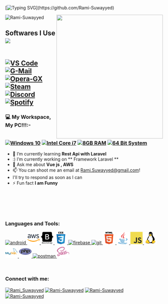 [![Typing SVG](https://readme-typing-svg.herokuapp.com/?font=Righteous&color=016EEA&size=60&center=true&vCenter=true&width=900&height=100&lines=Hello+%F0%9F%91%8B+My+Name+is+Rami.;I+Am+BackEnd+Developer.+%F0%9F%98%84;Nice+to+Meet+You!!!...)](https://github.com/Rami-Suwayyed)





<img align='right' src="https://media.giphy.com/media/M9gbBd9nbDrOTu1Mqx/giphy.gif" width="340" height="395">



<p align="left"> <img src="https://komarev.com/ghpvc/?username=Rami-Suwayyed&label=Profile%20views&color=0e75b6&style=flat" alt="Rami-Suwayyed" /> </p>

<h2 align='left'>
  Softwares I Use <img src="https://media.giphy.com/media/WUlplcMpOCEmTGBtBW/giphy.gif" width="40"> 
  <br/><br/>

[![VS Code](https://img.shields.io/badge/Editor-VS%20Code-blue/?logo=visualstudiocode&logoColor=blue&color=blue)](https://code.visualstudio.com/)
[![G-Mail](https://img.shields.io/badge/Uses-Gmail-blue/?logo=gmail&logoColor=warning&color=red)](https://github.com/Rami-Suwayyed)
[![Opera-GX](https://img.shields.io/badge/Uses-OperaGX-blue/?logo=opera&logoColor=ff1b2d&color=ff1b2d)](https://www.opera.com/gx)
[![Steam](https://img.shields.io/badge/Uses-Steam-blue/?logo=steam&logoColor=1b2838&color=1b2838)](https://store.steampowered.com/)
[![Discord](https://img.shields.io/badge/Php-Storm-blue/?logo=discord&logoColor=warning&color=7289DA)](https://www.jetbrains.com/phpstorm/)
[![Spotify](https://img.shields.io/badge/Listens%20to-Spotify-blue/?logo=spotify&logoColor=warning&color=1DB954)](https://open.spotify.com/user/3rpxiap4czveo8clwzcqaf68e)
</h2>




<h3 align='left'>
  💻 My Workspace, My PC!!!:-<br/><br/>

  [![Windows 10](https://img.shields.io/badge/Windows%2010-%230078D6.svg?&style=flat-square&logo=windows&logoColor=white)](https://github.com/Rami-Suwayyed)
  [![Intel Core i7](https://img.shields.io/badge/Intel-Core%20i5%2012th%20%20Gen-%230071C5.svg?&style=flat-square&logo=intel&logoColor=white)](https://github.com/Rami-Suwayyed)
  [![8GB RAM](https://img.shields.io/badge/RAM-8GB-%230071C5.svg?&style=flat-square&logoColor=white)](https://github.com/Rami-Suwayyed)
  [![64 Bit System](https://img.shields.io/badge/System%20Type-64%20Bit-%230071C5.svg?&style=flat-square)](https://github.com/Rami-Suwayyed)
</h3>



- 🌱 I’m currently learning **Rest Api with Laravel**
- :)  I’m currently working on ** Framework Laravel **
- 💬 Ask me about **Vue js , AWS**
- 📫 You can shoot me an email at Rami.Suwayyed@gmail.com!
-  I'll try to respond as soon as I can
- ⚡ Fun fact **I am Funny**

<br><br>
<br><br>
<h3 align="left">Languages and Tools:</h3>
<p align="left"> <a href="https://laravel.com" target="_blank" rel="noreferrer"> <img src="https://upload.wikimedia.org/wikipedia/commons/thumb/9/9a/Laravel.svg/1200px-Laravel.svg.png" alt="android" width="40" height="40"/> </a> <a href="https://aws.amazon.com" target="_blank" rel="noreferrer"> <img src="https://raw.githubusercontent.com/devicons/devicon/master/icons/amazonwebservices/amazonwebservices-original-wordmark.svg" alt="aws" width="40" height="40"/> </a> <a href="https://getbootstrap.com" target="_blank" rel="noreferrer"> <img src="https://raw.githubusercontent.com/devicons/devicon/master/icons/bootstrap/bootstrap-plain-wordmark.svg" alt="bootstrap" width="40" height="40"/> </a> <a href="https://www.w3schools.com/css/" target="_blank" rel="noreferrer"> <img src="https://raw.githubusercontent.com/devicons/devicon/master/icons/css3/css3-original-wordmark.svg" alt="css3" width="40" height="40"/> </a>  <a href="https://firebase.google.com/" target="_blank" rel="noreferrer"> <img src="https://www.vectorlogo.zone/logos/firebase/firebase-icon.svg" alt="firebase" width="40" height="40"/> </a>  <a href="https://git-scm.com/" target="_blank" rel="noreferrer"> <img src="https://www.vectorlogo.zone/logos/git-scm/git-scm-icon.svg" alt="git" width="40" height="40"/> </a> <a href="https://html.com/" target="_blank" rel="noreferrer"> <img src="https://raw.githubusercontent.com/devicons/devicon/master/icons/html5/html5-original-wordmark.svg" alt="html5" width="40" height="40"/> </a> <a href="https://www.java.com" target="_blank" rel="noreferrer"> <img src="https://raw.githubusercontent.com/devicons/devicon/master/icons/java/java-original.svg" alt="java" width="40" height="40"/> </a> <a href="https://developer.mozilla.org/en-US/docs/Web/JavaScript" target="_blank" rel="noreferrer"> <img src="https://raw.githubusercontent.com/devicons/devicon/master/icons/javascript/javascript-original.svg" alt="javascript" width="40" height="40"/> </a> <a href="https://www.linux.org/" target="_blank" rel="noreferrer"> <img src="https://raw.githubusercontent.com/devicons/devicon/master/icons/linux/linux-original.svg" alt="linux" width="40" height="40"/> </a> <a href="https://www.mysql.com/" target="_blank" rel="noreferrer"> <img src="https://raw.githubusercontent.com/devicons/devicon/master/icons/mysql/mysql-original-wordmark.svg" alt="mysql" width="40" height="40"/> </a> <a href="https://www.php.net" target="_blank" rel="noreferrer"> <img src="https://raw.githubusercontent.com/devicons/devicon/master/icons/php/php-original.svg" alt="php" width="40" height="40"/> </a> <a href="https://postman.com" target="_blank" rel="noreferrer"> <img src="https://www.vectorlogo.zone/logos/getpostman/getpostman-icon.svg" alt="postman" width="40" height="40"/> </a> <a href="https://sass-lang.com" target="_blank" rel="noreferrer"> <img src="https://raw.githubusercontent.com/devicons/devicon/master/icons/sass/sass-original.svg" alt="sass" width="40" height="40"/> </a> </p>
<br>



<h3 align="left">Connect with me:</h3>
<p align="left">
<a href="https://twitter.com/Rami_Suwayyed" target="blank"><img align="center" src="https://raw.githubusercontent.com/rahuldkjain/github-profile-readme-generator/master/src/images/icons/Social/twitter.svg" alt="Rami_Suwayyed" height="30" width="40" /></a>
<a href="https://jo.linkedin.com/in/rami-suwayyed" target="blank"><img align="center" src="https://raw.githubusercontent.com/rahuldkjain/github-profile-readme-generator/master/src/images/icons/Social/linked-in-alt.svg" alt="Rami-Suwayyed" height="30" width="40" /></a>
<a href="https://facebook.com/Rami_Suwayyed" target="blank"><img align="center" src="https://raw.githubusercontent.com/rahuldkjain/github-profile-readme-generator/master/src/images/icons/Social/facebook.svg" alt="Rami-Suwayyed" height="30" width="40" /></a>
<a href="https://instagram.com/Rami_Suwayyed" target="blank"><img align="center" src="https://raw.githubusercontent.com/rahuldkjain/github-profile-readme-generator/master/src/images/icons/Social/instagram.svg" alt="Rami-Suwayyed" height="30" width="40" /></a>
</p>
<!---
Rami-Suwayyed/Rami-Suwayyed is a ✨ special ✨ repository because its `README.md` (this file) appears on your GitHub profile.
You can click the Preview link to take a look at your changes.
--->

